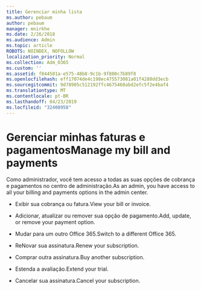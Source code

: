 ```yaml
---
title: Gerenciar minha lista
ms.author: pebaum
author: pebaum
manager: mnirkhe
ms.date: 2/26/2018
ms.audience: Admin
ms.topic: article
ROBOTS: NOINDEX, NOFOLLOW
localization_priority: Normal
ms.collection: Adm_O365
ms.custom: ''
ms.assetid: f844501a-e575-48b8-9c1b-9f800c7b89f8
ms.openlocfilehash: eff17074de4c198ec475573081a01f4288dd3ecb
ms.sourcegitcommit: 9d78905c512192ffc4675468abd2efc5f2e4baf4
ms.translationtype: MT
ms.contentlocale: pt-BR
ms.lasthandoff: 04/23/2019
ms.locfileid: "32408958"
---
```

# <a name="manage-my-bill-and-payments"></a><span data-ttu-id="aaf48-102">Gerenciar minhas faturas e pagamentos</span><span class="sxs-lookup"><span data-stu-id="aaf48-102">Manage my bill and payments</span></span>

<span data-ttu-id="aaf48-103">Como administrador, você tem acesso a todas as suas opções de cobrança e pagamentos no centro de administração.</span><span class="sxs-lookup"><span data-stu-id="aaf48-103">As an admin, you have access to all your billing and payments options in the admin center.</span></span>
  
- <span data-ttu-id="aaf48-104">Exibir sua cobrança ou fatura.</span><span class="sxs-lookup"><span data-stu-id="aaf48-104">View your bill or invoice.</span></span>
    
- <span data-ttu-id="aaf48-105">Adicionar, atualizar ou remover sua opção de pagamento.</span><span class="sxs-lookup"><span data-stu-id="aaf48-105">Add, update, or remove your payment option.</span></span>
    
- <span data-ttu-id="aaf48-106">Mudar para um outro Office 365.</span><span class="sxs-lookup"><span data-stu-id="aaf48-106">Switch to a different Office 365.</span></span>
    
- <span data-ttu-id="aaf48-107">ReNovar sua assinatura.</span><span class="sxs-lookup"><span data-stu-id="aaf48-107">Renew your subscription.</span></span>
    
- <span data-ttu-id="aaf48-108">Comprar outra assinatura.</span><span class="sxs-lookup"><span data-stu-id="aaf48-108">Buy another subscription.</span></span>
    
- <span data-ttu-id="aaf48-109">Estenda a avaliação.</span><span class="sxs-lookup"><span data-stu-id="aaf48-109">Extend your trial.</span></span>
    
- <span data-ttu-id="aaf48-110">Cancelar sua assinatura.</span><span class="sxs-lookup"><span data-stu-id="aaf48-110">Cancel your subscription.</span></span>
    

